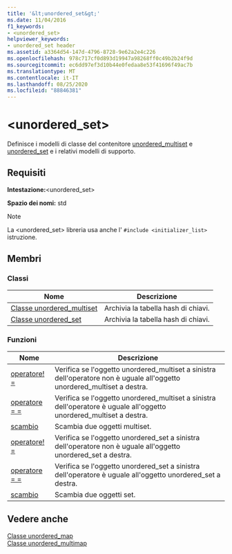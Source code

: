 ```yaml
---
title: '&lt;unordered_set&gt;'
ms.date: 11/04/2016
f1_keywords:
- <unordered_set>
helpviewer_keywords:
- unordered_set header
ms.assetid: a3364d54-147d-4796-8728-9e62a2e4c226
ms.openlocfilehash: 978c717cf0d893d19947a98268ff0c49b2b24f9d
ms.sourcegitcommit: ec6dd97ef3d10b44e0fedaa8e53f41696f49ac7b
ms.translationtype: MT
ms.contentlocale: it-IT
ms.lasthandoff: 08/25/2020
ms.locfileid: "88846381"
---
```

# <a name="ltunordered_setgt"></a>&lt;unordered_set&gt;

Definisce i modelli di classe del contenitore [unordered_multiset](../standard-library/unordered-multiset-class.md) e [unordered_set](../standard-library/unordered-set-class.md) e i relativi modelli di supporto.

## <a name="requirements"></a>Requisiti

**Intestazione:**\<unordered_set>

**Spazio dei nomi:** std

> [!NOTE]
> La \<unordered_set> libreria usa anche l' `#include <initializer_list>` istruzione.

## <a name="members"></a>Membri

### <a name="classes"></a>Classi

|Nome|Descrizione|
|-|-|
|[Classe unordered_multiset](../standard-library/unordered-multiset-class.md)|Archivia la tabella hash di chiavi.|
|[Classe unordered_set](../standard-library/unordered-set-class.md)|Archivia la tabella hash di chiavi.|

### <a name="functions"></a>Funzioni

|Nome|Descrizione|
|-|-|
|[operatore! =](../standard-library/unordered-set-operators.md#op_neq)|Verifica se l'oggetto unordered_multiset a sinistra dell'operatore non è uguale all'oggetto unordered_multiset a destra.|
|[operatore = =](../standard-library/unordered-set-operators.md#op_eq_eq)|Verifica se l'oggetto unordered_multiset a sinistra dell'operatore è uguale all'oggetto unordered_multiset a destra.|
|[scambio](../standard-library/unordered-set-functions.md#swap_unordered_multiset)|Scambia due oggetti multiset.|
|[operatore! =](../standard-library/unordered-set-operators.md#op_neq)|Verifica se l'oggetto unordered_set a sinistra dell'operatore non è uguale all'oggetto unordered_set a destra.|
|[operatore = =](../standard-library/unordered-set-operators.md#op_eq_eq)|Verifica se l'oggetto unordered_set a sinistra dell'operatore è uguale all'oggetto unordered_set a destra.|
|[scambio](../standard-library/unordered-set-functions.md#swap)|Scambia due oggetti set.|

## <a name="see-also"></a>Vedere anche

[Classe unordered_map](../standard-library/unordered-map-class.md)\
[Classe unordered_multimap](../standard-library/unordered-multimap-class.md)
